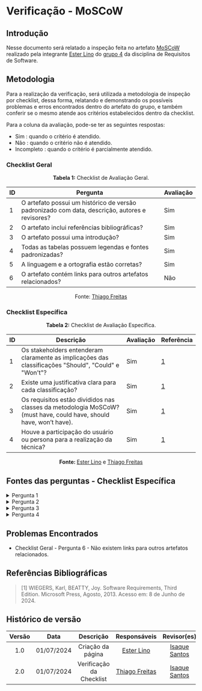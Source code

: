 # Verificação - MoSCoW

## Introdução

Nesse documento será relatado a inspeção feita no artefato [MoSCoW](https://requisitos-de-software.github.io/2024.1-Gov.br/#/priorizacao/moscow) realizado pela integrante [Ester Lino](https://github.com/esteerlino) do [grupo 4](https://github.com/Requisitos-de-Software/2024.1-Gov.br) da disciplina de Requisitos de Software.

## Metodologia

Para a realização da verificação, será utilizada a metodologia de inspeção por checklist, dessa forma, relatando e demonstrando os possíveis problemas e erros encontrados dentro do artefato do grupo, e também conferir se o mesmo atende aos critérios estabelecidos dentro da checklist.

Para a coluna da avaliação, pode-se ter as seguintes respostas:

- Sim : quando o critério é atendido.
- Não : quando o critério não é atendido.
- Incompleto : quando o critério é parcialmente atendido.

### Checklist Geral

<font><p style="text-align: center">**Tabela 1:** Checklist de Avaliação Geral.</p></font>

| ID  | Pergunta | Avaliação |
|-----|----------|-----------|
|  1  | O artefato possui um histórico de versão padronizado com data, descrição, autores e revisores? | Sim  |
|  2  | O artefato inclui referências bibliográficas?  | Sim |
|  3  | O artefato possui uma introdução? | Sim |
|  4  | Todas as tabelas possuem legendas e fontes padronizadas? | Sim |
|  5  | A linguagem e a ortografia estão corretas? |           Sim       |
|  6  | O artefato contém links para outros artefatos relacionados? |         Não         |

<div align="center">Fonte: <a href="https://github.com/thiagorfreitas">Thiago Freitas</a></div>

### Checklist Específica

<font><p style="text-align: center">**Tabela 2:** Checklist de Avaliação Específica.</p></font>

| ID  | Descrição | Avaliação | Referência |
|-----|-----------|-----------|------------|
|  1  | Os stakeholders entenderam claramente as implicações das classificações "Should", "Could" e "Won't"? | Sim | [1](#ref1) |
|  2  | Existe uma justificativa clara para cada classificação? | Sim | [1](#ref1) |
|  3  | Os requisitos estão divididos nas classes da metodologia MoSCoW? (must have, could have, should have, won’t have). | Sim | [1](#ref1) |
|  4  | Houve a participação do usuário ou persona para a realização da técnica? | Sim | [1](#ref1) |

<div align="center"><b>Fonte: </b><a href="https://github.com/esteerlino">Ester Lino</a> e <a href="https://github.com/thiagorfreitas">Thiago Freitas</a></div>

## Fontes das perguntas - Checklist Específica

</details>
<details><summary>Pergunta 1</summary>
<img src="assets/verificacao/moscow_01.png" alt="ref" width="700"/>
</details>

</details>
<details><summary>Pergunta 2</summary>
<img src="assets/verificacao/moscow_03.png" alt="ref" width="700"/>
</details>

</details>
<details><summary>Pergunta 3</summary>
<img src="assets/verificacao/moscow_02.png" alt="ref" width="700"/>
</details>

</details>
<details><summary>Pergunta 4</summary>
<img src="assets/verificacao/moscow_01.png" alt="ref" width="700"/>
</details>

## Problemas Encontrados

- Checklist Geral - Pergunta 6 - Não existem links para outros artefatos relacionados.

## Referências Bibliográficas

<a id="ref1"></a>

> [1] WIEGERS, Karl, BEATTY, Joy. Software Requirements, Third Edition. Microsoft Press, Agosto, 2013. Acesso em: 8 de Junho de 2024.

## Histórico de versão

| Versão | Data | Descrição | Responsáveis | Revisor(es) |
| :----: |:----:|:---------:|:------------:|:-----------:|
|  1.0   | 01/07/2024 | Criação da página | [Ester Lino](https://github.com/esteerlino) | [Isaque Santos](https://github.com/IsaqueSH) |
|  2.0   | 01/07/2024 | Verificação da Checklist | [Thiago Freitas](https://github.com/thiagorfreitas) | [Isaque Santos](https://github.com/IsaqueSH) |
